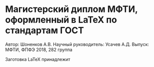 # Магистерский диплом МФТИ, оформленный в LaTeX по стандартам ГОСТ
Автор: Шоненков А.В.
Научный руководитель: Усачев А.Д.
Выпуск: МФТИ, ФПФЭ 2018, 282 группа

Заготовка LaTeX принадлежит 